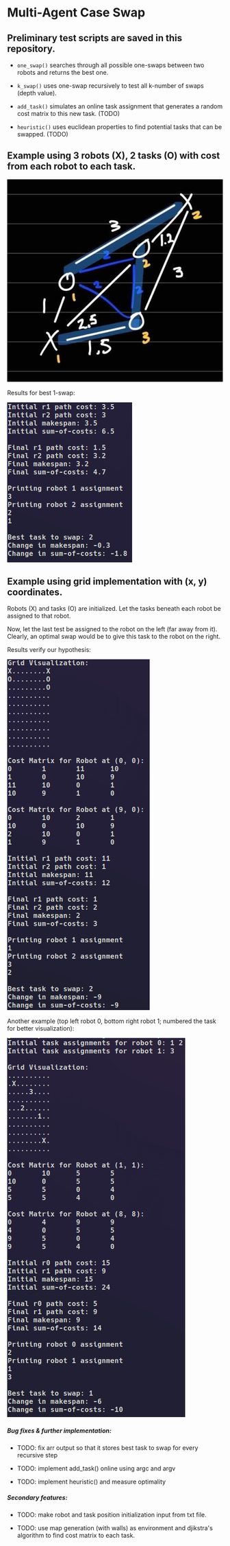 # Multi-Agent Case Swap

## Preliminary test scripts are saved in this repository.
- `one_swap()` searches through all possible one-swaps between two robots and returns the best one.

- `k_swap()` uses one-swap recursively to test all k-number of swaps (depth value).

- `add_task()` simulates an online task assignment that generates a random cost matrix to this new task. (TODO)

- `heuristic()` uses euclidean properties to find potential tasks that can be swapped. (TODO)

## Example using 3 robots (X), 2 tasks (O) with cost from each robot to each task.

![Desc](assets/1-swap.jpg)

Results for best 1-swap:

![Result](assets/results.png)

## Example using grid implementation with (x, y) coordinates.

Robots (X) and tasks (O) are initialized.
Let the tasks beneath each robot be assigned to that robot.

Now, let the last test be assigned to the robot on the left (far away from it).
Clearly, an optimal swap would be to give this task to the robot on the right.

Results verify our hypothesis:

![Grid](assets/grid.png)

Another example (top left robot 0, bottom right robot 1; numbered the task for better visualization):

![Grid2](assets/grid2.png)

##### Bug fixes & further implementation:
- TODO: fix arr output so that it stores best task to swap for every recursive step

- TODO: implement add_task() online using argc and argv

- TODO: implement heuristic() and measure optimality

##### Secondary features:
- TODO: make robot and task position initialization input from txt file.

- TODO: use map generation (with walls) as environment and djikstra's algorithm to find cost matrix to each task.
